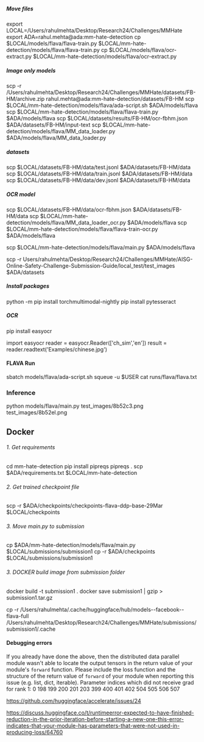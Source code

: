 
##### Move files
export LOCAL=/Users/rahulmehta/Desktop/Research24/Challenges/MMHate
export ADA=rahul.mehta@ada:mm-hate-detection
cp $LOCAL/models/flava/flava-train.py $LOCAL/mm-hate-detection/models/flava/flava-train.py 
cp $LOCAL/models/flava/ocr-extract.py $LOCAL/mm-hate-detection/models/flava/ocr-extract.py




##### Image only models
scp -r /Users/rahulmehta/Desktop/Research24/Challenges/MMHate/datasets/FB-HM/archive.zip rahul.mehta@ada:mm-hate-detection/datasets/FB-HM
scp $LOCAL/mm-hate-detection/models/flava/ada-script.sh $ADA/models/flava
scp $LOCAL/mm-hate-detection/models/flava/flava-train.py $ADA/models/flava
scp $LOCAL/datasets/results/FB-HM/ocr-fbhm.json $ADA/datasets/FB-HM/input-text
scp $LOCAL/mm-hate-detection/models/flava/MM_data_loader.py $ADA/models/flava/MM_data_loader.py


##### datasets
scp $LOCAL/datasets/FB-HM/data/test.jsonl $ADA/datasets/FB-HM/data
scp $LOCAL/datasets/FB-HM/data/train.jsonl $ADA/datasets/FB-HM/data
scp $LOCAL/datasets/FB-HM/data/dev.jsonl $ADA/datasets/FB-HM/data


##### OCR model
scp $LOCAL/datasets/FB-HM/data/ocr-fbhm.json $ADA/datasets/FB-HM/data
scp $LOCAL/mm-hate-detection/models/flava/MM_data_loader_ocr.py $ADA/models/flava
scp $LOCAL/mm-hate-detection/models/flava/flava-train-ocr.py $ADA/models/flava

scp $LOCAL/mm-hate-detection/models/flava/main.py $ADA/models/flava

scp -r Users/rahulmehta/Desktop/Research24/Challenges/MMHate/AISG-Online-Safety-Challenge-Submission-Guide/local_test/test_images $ADA/datasets
##### Install packages
python -m pip install torchmultimodal-nightly
pip install pytesseract

##### OCR
pip install easyocr

import easyocr
reader = easyocr.Reader(['ch_sim','en'])
result = reader.readtext('Examples/chinese.jpg')


#### FLAVA Run
sbatch models/flava/ada-script.sh 
squeue -u $USER
cat runs/flava/flava.txt

### Inference
python models/flava/main.py 
test_images/8b52c3.png
test_images/8b52el.png

## Docker  
###### 1. Get requirements
cd mm-hate-detection
pip install pipreqs 
pipreqs . 
scp $ADA/requirements.txt $LOCAL/mm-hate-detection

###### 2. Get trained checkpoint file
scp -r $ADA/checkpoints/checkpoints-flava-ddp-base-29Mar $LOCAL/checkpoints

###### 3. Move main.py to submission
cp $ADA/mm-hate-detection/models/flava/main.py $LOCAL/submissions/submission1
cp -r $ADA/checkpoints $LOCAL/submissions/submission1

###### 3. DOCKER build image from submission folder
docker build -t submission1 .
docker save submission1 | gzip > submission1.tar.gz

cp -r /Users/rahulmehta/.cache/huggingface/hub/models--facebook--flava-full /Users/rahulmehta/Desktop/Research24/Challenges/MMHate/submissions/submission1/.cache

#### Debugging errors
If you already have done the above, then the distributed data parallel module wasn't able to locate the output tensors in the return value of your module's `forward` function. Please include the loss function and the structure of the return value of `forward` of your module when reporting this issue (e.g. list, dict, iterable).
Parameter indices which did not receive grad for rank 1: 0 198 199 200 201 203 399 400 401 402 504 505 506 507

https://github.com/huggingface/accelerate/issues/24

https://discuss.huggingface.co/t/runtimeerror-expected-to-have-finished-reduction-in-the-prior-iteration-before-starting-a-new-one-this-error-indicates-that-your-module-has-parameters-that-were-not-used-in-producing-loss/64760
